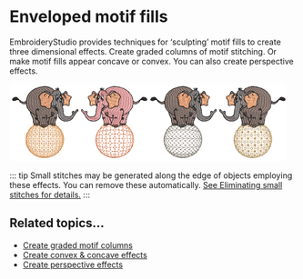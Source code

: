 # Enveloped motif fills

EmbroideryStudio provides techniques for ‘sculpting’ motif fills to create three dimensional effects. Create graded columns of motif stitching. Or make motif fills appear concave or convex. You can also create perspective effects.

![Motif3DWarpSamples.png](assets/Motif3DWarpSamples.png)

::: tip
Small stitches may be generated along the edge of objects employing these effects. You can remove these automatically. [See Eliminating small stitches for details.](../../Quality/quality/Eliminating_small_stitches)
:::

## Related topics...

- [Create graded motif columns](Create_graded_motif_columns)
- [Create convex & concave effects](Create_convex_concave_effects)
- [Create perspective effects](Create_perspective_effects)

